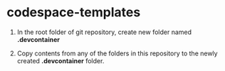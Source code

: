 # codespace-templates

1. In the root folder of git repository, create new folder named **.devcontainer**

2. Copy contents from any of the folders in this repository to the newly created **.devcontainer** folder.